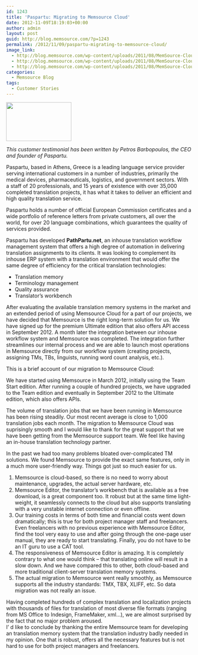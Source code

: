 ```yaml
---
id: 1243
title: 'Paspartu: Migrating to Memsource Cloud'
date: 2012-11-09T18:19:03+00:00
author: admin
layout: post
guid: http://blog.memsource.com/?p=1243
permalink: /2012/11/09/paspartu-migrating-to-memsource-cloud/
image_link:
  - http://blog.memsource.com/wp-content/uploads/2011/08/MemSource-Cloud.png
  - http://blog.memsource.com/wp-content/uploads/2011/08/MemSource-Cloud.png
  - http://blog.memsource.com/wp-content/uploads/2011/08/MemSource-Cloud.png
categories:
  - Memsource Blog
tags:
  - Customer Stories
---
```

<img class=" size-full wp-image-1244 alignleft" title="paspartu-logo" src="/wp-content/uploads/2012/11/paspartu-logo.gif" alt="" width="177" height="105" />

_This customer testimonial has been written by Petros Barbopoulos, the CEO and founder of Paspartu._

Paspartu, based in Athens, Greece is a leading language service provider serving international customers in a number of industries, primarily the medical devices, pharmaceuticals, logistics, and government sectors. With a staff of 20 professionals, and 15 years of existence with over 35,000 completed translation projects, it has what it takes to deliver an efficient and high quality translation service.<!--more-->

Paspartu holds a number of official European Commission certificates and a wide portfolio of reference letters from private customers, all over the world, for over 20 language combinations, which guarantees the quality of services provided.

Paspartu has developed **PathPartu.net**, an inhouse translation workflow management system that offers a high degree of automation in delivering translation assignments to its clients. It was looking to complement its inhouse ERP system with a translation environment that would offer the same degree of efficiency for the critical translation technologies:

  * Translation memory
  * Terminology management
  * Quality assurance
  * Translator&#8217;s workbench

After evaluating the available translation memory systems in the market and an extended period of using Memsource Cloud for a part of our projects, we have decided that Memsource is the right long-term solution for us. We have signed up for the premium Ultimate edition that also offers API access in September 2012. A month later the integration between our inhouse workflow system and Memsource was completed. The integration further streamlines our internal process and we are able to launch most operations in Memsource directly from our workflow system (creating projects, assigning TMs, TBs, linguists, running word count analysis, etc.).

This is a brief account of our migration to Memsource Cloud:

We have started using Memsource in March 2012, initially using the Team Start edition. After running a couple of hundred projects, we have upgraded to the Team edition and eventually in September 2012 to the Ultimate edition, which also offers APIs.

The volume of translation jobs that we have been running in Memsource has been rising steadily. Our most recent average is close to 1,000 translation jobs each month. The migration to Memsource Cloud was suprisingly smooth and I would like to thank for the great support that we have been getting from the Memsource support team. We feel like having an in-house translation technology partner.

In the past we had too many problems bloated over-complicated TM solutions. We found Memsource to provide the exact same features, only in a much more user-friendly way. Things got just so much easier for us.

  1. Memsource is cloud-based, so there is no need to worry about maintenance, upgrades, the actual server hardware, etc.
  2. Memsource Editor, the translator&#8217;s workbench that is available as a free download, is a great component too. It robust but at the same time light-weight, it seamlessly connects to the cloud but also supports translating with a very unstable internet connection or even offline.
  3. Our training costs in terms of both time and financial costs went down dramatically; this is true for both project manager staff and freelancers. Even freelancers with no previous experience with Memsource Editor, find the tool very easy to use and after going through the one-page user manual, they are ready to start translating. Finally, you do not have to be an IT guru to use a CAT tool.
  4. The responsiveness of Memsource Editor is amazing. It is completely contrary to what one would think &#8211; that translating online will result in a slow down. And we have compared this to other, both cloud-based and more traditional client-server translation memory systems.
  5. The actual migration to Memsource went really smoothly, as Memsource supports all the industry standards: TMX, TBX, XLIFF, etc. So data migration was not really an issue.

<div>
  Having completed hundreds of complex translation and localization projects with thousands of files for translation of most diverse file formats (ranging from MS Office to Indesign, FrameMaker, xml&#8230;), we are almost surprised by the fact that no major problem aroused.
</div>

<div>
</div>

<div>
  I’ d like to conclude by thanking the entire Memsource team for developing an translation memory system that the translation industry badly needed in my opinion. One that is robust, offers all the necessary features but is not hard to use for both project managers and freelancers.
</div>